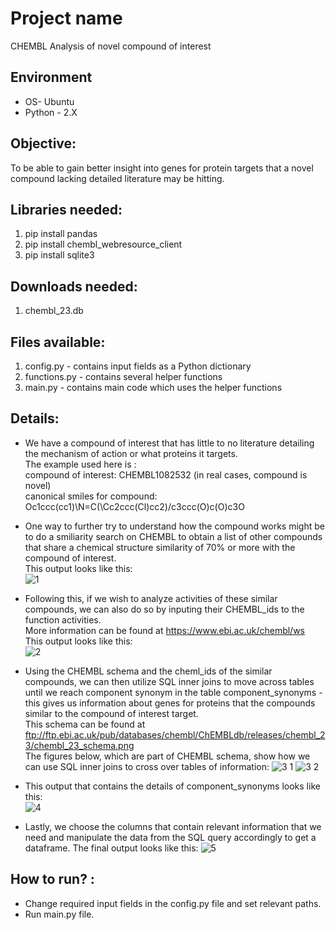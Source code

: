 # Project name

CHEMBL Analysis of novel compound of interest

##  Environment 

- OS- Ubuntu
- Python - 2.X

## Objective: 
To be able to gain better insight into genes for protein targets that a novel compound lacking detailed literature may be hitting.

## Libraries needed: 
1. pip install pandas 
2. pip install chembl_webresource_client 
3. pip install sqlite3 

## Downloads needed: 
1. chembl_23.db </ol>

## Files available: 
1. config.py - contains input fields as a Python dictionary 
2. functions.py - contains several helper functions
3. main.py - contains main code which uses the helper functions 


## Details: 
- We have a compound of interest that has little to no literature detailing the mechanism of action or what proteins it targets. <br>
The example used here is : <br>
compound of interest: CHEMBL1082532 (in real cases, compound is novel) <br>
canonical smiles for compound: Oc1ccc(cc1)\N=C(\Cc2ccc(Cl)cc2)/c3ccc(O)c(O)c3O 

- One way to further try to understand how the compound works might be to do a smiliarity search on CHEMBL to obtain a list of other compounds that share a chemical structure similarity of 70% or more with the compound of interest. <br>
This output looks like this: <br>
![1](https://user-images.githubusercontent.com/35882413/36399622-a9109102-159a-11e8-830d-d1d93ef5aa7c.png)

- Following this, if we wish to analyze activities of these similar compounds, we can also do so by inputing their CHEMBL_ids to the function activities. <br>More information can be found at https://www.ebi.ac.uk/chembl/ws <br>
This output looks like this: <br>
![2](https://user-images.githubusercontent.com/35882413/36399711-2ad75bbc-159b-11e8-9e12-175de093b33f.png)

- Using the CHEMBL schema and the cheml_ids of the similar compounds, we can then utilize SQL inner joins to move across tables until we reach component synonym in the table component_synonyms - this gives us information about genes for proteins that the compounds similar to the compound of interest target. <br>
This schema can be found at ftp://ftp.ebi.ac.uk/pub/databases/chembl/ChEMBLdb/releases/chembl_23/chembl_23_schema.png <br>
The figures below, which are part of CHEMBL schema, show how we can use SQL inner joins to cross over tables of information:
![3 1](https://user-images.githubusercontent.com/35882413/36400434-d965c90e-159e-11e8-827d-9e3656ca4453.png)
![3 2](https://user-images.githubusercontent.com/35882413/36400435-d97718e4-159e-11e8-92c2-1dbf934c7114.png)

- This output that contains the details of component_synonyms looks like this: <br> 
![4](https://user-images.githubusercontent.com/35882413/36399752-5bf8e396-159b-11e8-9be8-9e6c96da27f8.png)

- Lastly, we choose the columns that contain relevant information that we need and manipulate the data from the SQL query accordingly to get a dataframe. 
The final output looks like this:
![5](https://user-images.githubusercontent.com/35882413/36399769-6a3e4cfc-159b-11e8-8ed7-16acdfdec27a.png)

## How to run? :
- Change required input fields in the config.py file and set relevant paths. 
- Run main.py file. 
